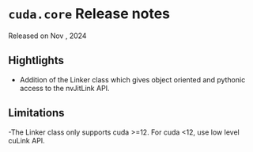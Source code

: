 # `cuda.core` Release notes

Released on Nov <TODO>, 2024

## Hightlights
- Addition of the Linker class which gives object oriented and pythonic access to the nvJitLink API.

## Limitations

-The Linker class only supports cuda >=12. For cuda <12, use low level cuLink API.
<TODO>
